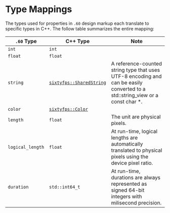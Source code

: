 # Type Mappings

The types used for properties in `.60` design markup each translate to specific types in C++.
The follow table summarizes the entire mapping:

| `.60` Type | C++ Type | Note |
| --- | --- | --- |
| `int` | `int` | |
| `float` | `float` | |
| `string` | [`sixtyfps::SharedString`](api/structsixtyfps_1_1_shared_string.html) | A reference-counted string type that uses UTF-8 encoding and can be easily converted to a std::string_view or a const char *. |
| `color` | [`sixtyfps::Color`](api/classsixtyfps_1_1_color.html) | |
| `length` | `float` | The unit are physical pixels. |
| `logical_length` | `float` | At run-time, logical lengths are automatically translated to physical pixels using the device pixel ratio. |
| `duration` | `std::int64_t` | At run-time, durations are always represented as signed 64-bit integers with milisecond precision. |